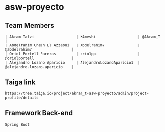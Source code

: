 # asw-proyecto

## Team Members
    | Akram Tafzi                   | K4meshi                   | @Akram_T                      |
    | Abdelrahim Chelh El Azzaoui   | Abdelrahim7               | @abdelrahim7                  |
    | Oriol Portell Pareras         | orio1pp                   | @oriolportell                 |
    | Alejandro Lozano Aparicio     | AlejandroLozanoAparicio1  | @alejandro.lozano.aparicio    |
## Taiga link
    https://tree.taiga.io/project/akram_t-asw-proyecto/admin/project-profile/details

## Framework Back-end
    Spring Boot

